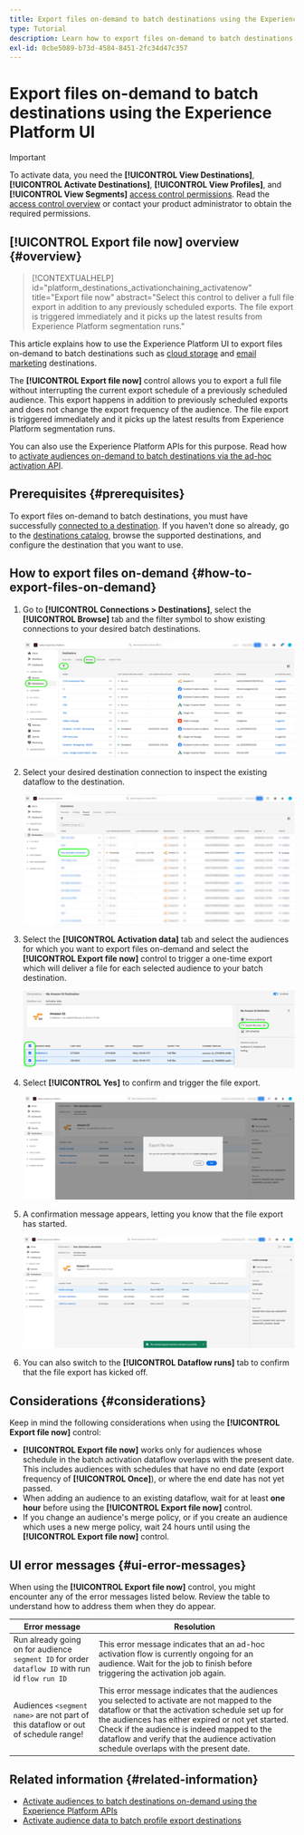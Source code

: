 ```yaml
---
title: Export files on-demand to batch destinations using the Experience Platform UI
type: Tutorial
description: Learn how to export files on-demand to batch destinations using the Experience Platform UI.
exl-id: 0cbe5089-b73d-4584-8451-2fc34d47c357
---
```


# Export files on-demand to batch destinations using the Experience Platform UI

>[!IMPORTANT]
> 
>To activate data, you need the **[!UICONTROL View Destinations]**, **[!UICONTROL Activate Destinations]**, **[!UICONTROL View Profiles]**, and **[!UICONTROL View Segments]** [access control permissions](/help/access-control/home.md#permissions). Read the [access control overview](/help/access-control/ui/overview.md) or contact your product administrator to obtain the required permissions.

## **[!UICONTROL Export file now]** overview {#overview}

>[!CONTEXTUALHELP]
>id="platform_destinations_activationchaining_activatenow"
>title="Export file now"
>abstract="Select this control to deliver a full file export in addition to any previously scheduled exports. The file export is triggered immediately and it picks up the latest results from Experience Platform segmentation runs."

This article explains how to use the Experience Platform UI to export files on-demand to batch destinations such as [cloud storage](/help/destinations/catalog/cloud-storage/overview.md) and [email marketing](/help/destinations/catalog/email-marketing/overview.md) destinations.

The **[!UICONTROL Export file now]** control allows you to export a full file without interrupting the current export schedule of a previously scheduled audience. This export happens in addition to previously scheduled exports and does not change the export frequency of the audience. The file export is triggered immediately and it picks up the latest results from Experience Platform segmentation runs.

You can also use the Experience Platform APIs for this purpose. Read how to [activate audiences on-demand to batch destinations via the ad-hoc activation API](/help/destinations/api/ad-hoc-activation-api.md).

## Prerequisites {#prerequisites}

To export files on-demand to batch destinations, you must have successfully [connected to a destination](./connect-destination.md). If you haven't done so already, go to the [destinations catalog](../catalog/overview.md), browse the supported destinations, and configure the destination that you want to use.

## How to export files on-demand {#how-to-export-files-on-demand}

1. Go to **[!UICONTROL Connections > Destinations]**, select the **[!UICONTROL Browse]** tab and the filter symbol to show existing connections to your desired batch destinations.
    
    ![Image highlighting how to get to the browse tab and filter existing dataflows.](../assets/ui/activate-on-demand/browse-tab.png)

2. Select your desired destination connection to inspect the existing dataflow to the destination.

    ![Image highlighting a filtered dataflow.](../assets/ui/activate-on-demand/filtered-dataflow.png)

3. Select the **[!UICONTROL Activation data]** tab and select the audiences for which you want to export files on-demand and select the **[!UICONTROL Export file now]** control to trigger a one-time export which will deliver a file for each selected audience to your batch destination.

    ![Image highlighting the Export file now button.](../assets/ui/activate-on-demand/bulk-export-file-now.png)

4. Select **[!UICONTROL Yes]** to confirm and trigger the file export.

    ![Image showing the Export file now confirmation dialog.](../assets/ui/activate-on-demand/confirm-activation.png)

5. A confirmation message appears, letting you know that the file export has started.

    ![Image showing confirmation of successful ad-hoc activation.](../assets/ui/activate-on-demand/ad-hoc-success.png)

6. You can also switch to the **[!UICONTROL Dataflow runs]** tab to confirm that the file export has kicked off.

## Considerations {#considerations}

Keep in mind the following considerations when using the **[!UICONTROL Export file now]** control:

* **[!UICONTROL Export file now]** works only for audiences whose schedule in the batch activation dataflow overlaps with the present date. This includes audiences with schedules that have no end date (export frequency of **[!UICONTROL Once]**), or where the end date has not yet passed.
* When adding an audience to an existing dataflow, wait for at least **one hour** before using the **[!UICONTROL Export file now]** control.
* If you change an audience's merge policy, or if you create an audience which uses a new merge policy, wait 24 hours until using the **[!UICONTROL Export file now]** control.

## UI error messages {#ui-error-messages}

When using the **[!UICONTROL Export file now]** control, you might encounter any of the error messages listed below. Review the table to understand how to address them when they do appear.

|Error message | Resolution |
|---------|----------|
| Run already going on for audience `segment ID` for order `dataflow ID` with run id `flow run ID` | This error message indicates that an ad-hoc activation flow is currently ongoing for an audience. Wait for the job to finish before triggering the activation job again.|
| Audiences `<segment name>` are not part of this dataflow or out of schedule range! | This error message indicates that the audiences you selected to activate are not mapped to the dataflow or that the activation schedule set up for the audiences has either expired or not yet started. Check if the audience is indeed mapped to the dataflow and verify that the audience activation schedule overlaps with the present date.|

## Related information {#related-information}

* [Activate audiences to batch destinations on-demand using the Experience Platform APIs](/help/destinations/api/ad-hoc-activation-api.md)
* [Activate audience data to batch profile export destinations](/help/destinations/ui/activate-batch-profile-destinations.md)
